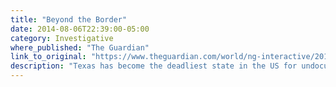 ```yaml
---
title: "Beyond the Border"
date: 2014-08-06T22:39:00-05:00
category: Investigative
where_published: "The Guardian"
link_to_original: "https://www.theguardian.com/world/ng-interactive/2014/aug/06/-sp-texas-border-deadliest-state-undocumented-migrants"
description: "Texas has become the deadliest state in the US for undocumented immigrants. This four-part series looks at the lives impacted by the humanitarian crisis."
---
```

